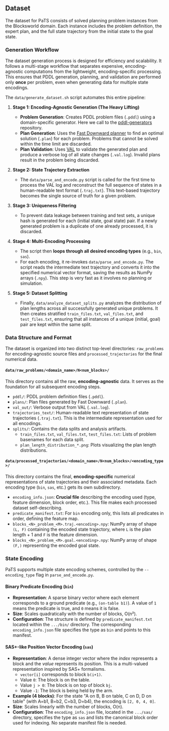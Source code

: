 ## Dataset

The dataset for PaTS consists of solved planning problem instances from the Blocksworld domain. Each instance includes the problem definition, the expert plan, and the full state trajectory from the initial state to the goal state.

### Generation Workflow

The dataset generation process is designed for efficiency and scalability. It follows a multi-stage workflow that separates expensive, encoding-agnostic computations from the lightweight, encoding-specific processing. This ensures that PDDL generation, planning, and validation are performed only **once** per problem, even when generating data for multiple state encodings.

The `data/generate_dataset.sh` script automates this entire pipeline:

1.  **Stage 1: Encoding-Agnostic Generation (The Heavy Lifting)**
    *   **Problem Generation**: Creates PDDL problem files (`.pddl`) using a domain-specific generator. Here we call to the [pddl-generators](https://github.com/AI-Planning/pddl-generators/tree/main) repository.
    *   **Plan Generation**: Uses the [Fast Downward planner](https://github.com/aibasel/downward) to find an optimal solution (`.plan`) for each problem. Problems that cannot be solved within the time limit are discarded.
    *   **Plan Validation**: Uses [VAL](https://github.com/KCL-Planning/VAL) to validate the generated plan and produce a verbose log of all state changes (`.val.log`). Invalid plans result in the problem being discarded.

2.  **Stage 2: State Trajectory Extraction**
    *   The `data/parse_and_encode.py` script is called for the first time to process the VAL log and reconstruct the full sequence of states in a human-readable text format (`.traj.txt`). This text-based trajectory becomes the single source of truth for a given problem.

3.  **Stage 3: Uniqueness Filtering**
    *   To prevent data leakage between training and test sets, a unique hash is generated for each (initial state, goal state) pair. If a newly generated problem is a duplicate of one already processed, it is discarded.

4.  **Stage 4: Multi-Encoding Processing**
    *   The script then **loops through all desired encoding types** (e.g., `bin`, `sas`).
    *   For each encoding, it re-invokes `data/parse_and_encode.py`. The script reads the intermediate text trajectory and converts it into the specified numerical vector format, saving the results as NumPy arrays (`.npy`). This step is very fast as it involves no planning or simulation.

5.  **Stage 5: Dataset Splitting**
    *   Finally, `data/analyze_dataset_splits.py` analyzes the distribution of plan lengths across all successfully generated unique problems. It then creates stratified `train_files.txt`, `val_files.txt`, and `test_files.txt`, ensuring that all instances of a unique (initial, goal) pair are kept within the same split.

### Data Structure and Format

The dataset is organized into two distinct top-level directories: `raw_problems` for encoding-agnostic source files and `processed_trajectories` for the final numerical data.

#### `data/raw_problems/<domain_name>/N<num_blocks>/`

This directory contains all the raw, **encoding-agnostic** data. It serves as the foundation for all subsequent encoding steps.

-   `pddl/`: PDDL problem definition files (`.pddl`).
-   `plans/`: Plan files generated by Fast Downward (`.plan`).
-   `val_out/`: Verbose output from VAL (`.val.log`).
-   `trajectories_text/`: Human-readable text representation of state trajectories (`.traj.txt`). This is the intermediate representation used for all encodings.
-   `splits/`: Contains the data splits and analysis artifacts.
    -   `train_files.txt`, `val_files.txt`, `test_files.txt`: Lists of problem basenames for each data split.
    -   `plan_length_distribution_*.png`: Plots visualizing the plan length distributions.

#### `data/processed_trajectories/<domain_name>/N<num_blocks>/<encoding_type>/`

This directory contains the final, **encoding-specific** numerical representations of state trajectories and their associated metadata. Each encoding type (`bin`, `sas`, etc.) gets its own subdirectory.

-   `encoding_info.json`: **Crucial file** describing the encoding used (type, feature dimension, block order, etc.). This file makes each processed dataset self-describing.
-   `predicate_manifest.txt`: For `bin` encoding only, this lists all predicates in order, defining the feature map.
-   `blocks_<N>_problem_<M>.traj.<encoding>.npy`: NumPy array of shape `(L, F)` containing the encoded state trajectory, where `L` is the plan length + 1 and `F` is the feature dimension.
-   `blocks_<N>_problem_<M>.goal.<encoding>.npy`: NumPy array of shape `(F,)` representing the encoded goal state.

### State Encoding

PaTS supports multiple state encoding schemes, controlled by the `--encoding_type` flag in `parse_and_encode.py`.

#### Binary Predicate Encoding (`bin`)

-   **Representation**: A sparse binary vector where each element corresponds to a ground predicate (e.g., `(on-table b1)`). A value of `1` means the predicate is true, and `0` means it is false.
-   **Size**: Scales quadratically with the number of blocks, O(n²).
-   **Configuration**: The structure is defined by `predicate_manifest.txt` located within the `.../bin/` directory. The corresponding `encoding_info.json` file specifies the type as `bin` and points to this manifest.

#### SAS+-like Position Vector Encoding (`sas`)

-   **Representation**: A dense integer vector where the _index_ represents a block and the _value_ represents its position. This is a multi-valued representation inspired by SAS+ formalisms.
    -   `vector[i]` corresponds to block `b(i+1)`.
    -   Value `0`: The block is on the table.
    -   Value `j > 0`: The block is on top of block `bj`.
    -   Value `-1`: The block is being held by the arm.
-   **Example (4 blocks)**: For the state "A on B, B on table, C on D, D on table" (with A=b1, B=b2, C=b3, D=b4), the encoding is `[2, 0, 4, 0]`.
-   **Size**: Scales linearly with the number of blocks, O(n).
-   **Configuration**: The `encoding_info.json` file, located in the `.../sas/` directory, specifies the type as `sas` and lists the canonical block order used for indexing. No separate manifest file is needed.